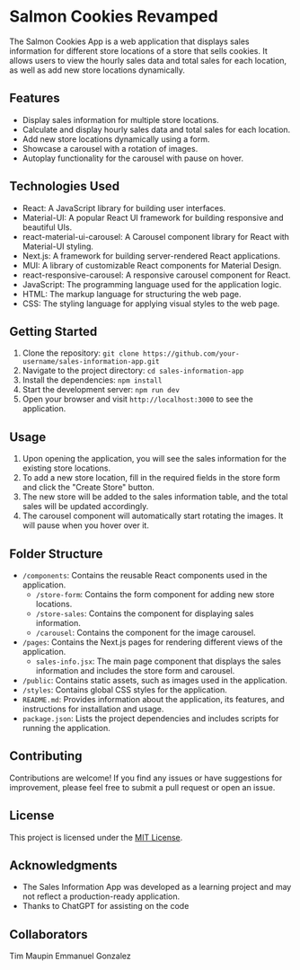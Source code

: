 # Salmon Cookies Revamped

The Salmon Cookies App is a web application that displays sales information for different store locations of a store that sells cookies. It allows users to view the hourly sales data and total sales for each location, as well as add new store locations dynamically. 

## Features

- Display sales information for multiple store locations.
- Calculate and display hourly sales data and total sales for each location.
- Add new store locations dynamically using a form.
- Showcase a carousel with a rotation of images.
- Autoplay functionality for the carousel with pause on hover.

## Technologies Used

- React: A JavaScript library for building user interfaces.
- Material-UI: A popular React UI framework for building responsive and beautiful UIs.
- react-material-ui-carousel: A Carousel component library for React with Material-UI styling.
- Next.js: A framework for building server-rendered React applications.
- MUI: A library of customizable React components for Material Design.
- react-responsive-carousel: A responsive carousel component for React.
- JavaScript: The programming language used for the application logic.
- HTML: The markup language for structuring the web page.
- CSS: The styling language for applying visual styles to the web page.

## Getting Started

1. Clone the repository: `git clone https://github.com/your-username/sales-information-app.git`
2. Navigate to the project directory: `cd sales-information-app`
3. Install the dependencies: `npm install`
4. Start the development server: `npm run dev`
5. Open your browser and visit `http://localhost:3000` to see the application.

## Usage

1. Upon opening the application, you will see the sales information for the existing store locations.
2. To add a new store location, fill in the required fields in the store form and click the "Create Store" button.
3. The new store will be added to the sales information table, and the total sales will be updated accordingly.
4. The carousel component will automatically start rotating the images. It will pause when you hover over it.

## Folder Structure

- `/components`: Contains the reusable React components used in the application.
  - `/store-form`: Contains the form component for adding new store locations.
  - `/store-sales`: Contains the component for displaying sales information.
  - `/carousel`: Contains the component for the image carousel.
- `/pages`: Contains the Next.js pages for rendering different views of the application.
  - `sales-info.jsx`: The main page component that displays the sales information and includes the store form and carousel.
- `/public`: Contains static assets, such as images used in the application.
- `/styles`: Contains global CSS styles for the application.
- `README.md`: Provides information about the application, its features, and instructions for installation and usage.
- `package.json`: Lists the project dependencies and includes scripts for running the application.

## Contributing

Contributions are welcome! If you find any issues or have suggestions for improvement, please feel free to submit a pull request or open an issue.

## License

This project is licensed under the [MIT License](LICENSE).

## Acknowledgments

- The Sales Information App was developed as a learning project and may not reflect a production-ready application.
- Thanks to ChatGPT for assisting on the code

##  Collaborators

Tim Maupin
Emmanuel Gonzalez

